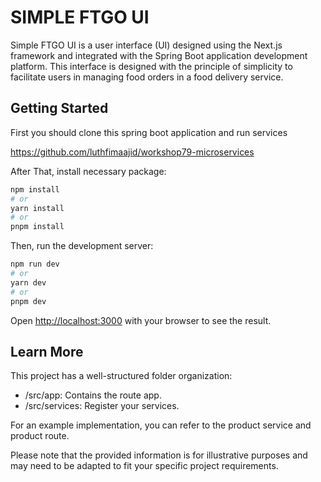 
# SIMPLE FTGO UI

Simple FTGO UI is a user interface (UI) designed using the Next.js framework and integrated with the Spring Boot application development platform. This interface is designed with the principle of simplicity to facilitate users in managing food orders in a food delivery service.


## Getting Started

First you should clone this spring boot application and run services

https://github.com/luthfimaajid/workshop79-microservices

After That, install necessary package:

```bash
npm install
# or
yarn install
# or
pnpm install
```

Then, run the development server:

```bash
npm run dev
# or
yarn dev
# or
pnpm dev
```

Open [http://localhost:3000](http://localhost:3000) with your browser to see the result.


## Learn More

This project has a well-structured folder organization:

- /src/app: Contains the route app.
- /src/services: Register your services.

For an example implementation, you can refer to the product service and product route.

Please note that the provided information is for illustrative purposes and may need to be adapted to fit your specific project requirements.

